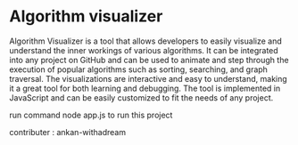 # Algorithm visualizer
Algorithm Visualizer is a tool that allows developers to easily visualize and understand the inner workings of various algorithms. It can be integrated into any project on GitHub and can be used to animate and step through the execution of popular algorithms such as sorting, searching, and graph traversal. The visualizations are interactive and easy to understand, making it a great tool for both learning and debugging. The tool is implemented in JavaScript and can be easily customized to fit the needs of any project. 

run command node app.js to run this project

contributer : ankan-withadream 
